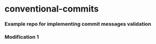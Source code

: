 # conventional-commits

### Example repo for implementing commit messages validation

### Modification 1